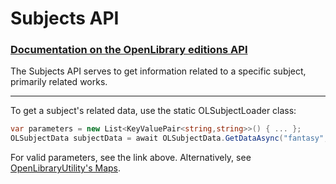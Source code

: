 # Subjects API 
### [Documentation on the OpenLibrary editions API](https://openlibrary.org/dev/docs/api/subjects)

The Subjects API serves to get information related to a specific subject, primarily related works.
***

To get a subject's related data, use the static OLSubjectLoader class:
```csharp
var parameters = new List<KeyValuePair<string,string>>() { ... };
OLSubjectData subjectData = await OLSubjectData.GetDataAsync("fantasy", parameters);
```

For valid parameters, see the link above.
Alternatively, see [OpenLibraryUtility's Maps](https://github.com/Luca3317/OpenLibrary.NET/blob/main/docs/Utilities.md#Maps).